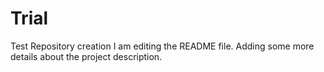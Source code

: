 # Trial
Test Repository creation
I am editing the README file. Adding some more details about the project description.

